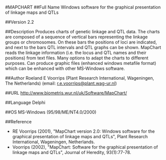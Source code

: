 #MAPCHART
##Full Name
Windows software for the graphical presentation of linkage maps and QTLs

##Version
2.2

##Description
Produces charts of genetic linkage and QTL data. The charts are composed of a sequence of vertical bars representing the linkage groups or chromosomes. On these bars the positions of loci are indicated, and next to the bars QTL intervals and QTL graphs can be shown. MapChart reads the linkage information (i.e. the locus and QTL names and their positions) from text files. Many options to adapt the charts to different purposes. Can produce graphic files (enhanced windows metafile format) which can be enhanced with other MS-Windows software.

##Author
Roeland E Voorrips (Plant Research International, Wageningen, The Netherlands) (email: r.e.voorrips@plant.wag-ur.nl)

##URL
http://www.biometris.wur.nl/uk/Software/MapChart/

##Language
Delphi

##OS
MS-Windows (95/98/ME/NT4.0/2000)

##Reference
* RE Voorrips (2001), "MapChart version 2.0: Windows software for the graphical presentation of linkage maps and QTLs", Plant Research International, Wageningen, Netherlands.
* Voorrips (2002), "MapChart: Software for the graphical presentation of linkage maps and QTLs", Journal of Heredity, 93(1):77-78.

